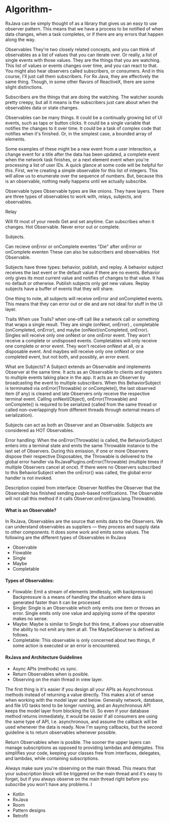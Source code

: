 # Algorithm-
RxJava can be simply thought of as a library that gives us an easy to use observer pattern. This means that we have a process to be notified of when data changes, when a task completes, or if there are any errors that happen along the way. 

 
 Observables
 They're two closely related concepts, and you can think of observables as a list of values that you can iterate over. Or really, a list of single events with those values. They are the things that you are watching. This list of values or events changes over time, and you can react to that. You might also hear observers called subscribers, or consumers. And in this course, I'll just call them subscribers. For Rx Java, they are effectively the same thing. Though, in some other flavors of ReactiveX, there are some slight distinctions. 
 
 Subscribers are the things that are doing the watching. The watcher sounds pretty creepy, but all it means is the subscribers just care about when the observables data or state changes. 
 
 Observables can be many things. It could be a continually growing list of UI events, such as taps or button clicks. It could be a single variable that notifies the changes to it over time. It could be a task of complex code that notifies when it's finished. Or, in the simplest case, a bounded array of elements. 
 
 Some examples of these might be a new event from a user interaction, a change event for a title after the data has been updated, a complete event when the network task finishes, or a next element event when you're processing a list of user IDs. A quick glance at some code will be helpful for this. First, we're creating a simple observable for this list of integers. This will allow us to enumerate over the sequence of numbers. But, because this is an observable, nothing really happens until we actually subscribe.


Observable types
Observable types are like onions. They have layers. There are three types of observables to work with, relays, subjects, and observables.


Relay 

Will fit most of your needs
Get and set anytime.
Can subscribes when it changes.
Hot Observable.
Never error out or complete.

Subjects.

Can recieve onError or onComplete eventes
"Die" after onError or onComplete eventen
These can also be subscribers and observables.
Hot Observable.


Subjects have three types: behavior, publish, and replay.
A behavior subject receives the last event or the default value if there are no events. Behavior only gives its most current value and notifies of changes to that value. It has no default or otherwise. 
Publish subjects only get new values. 
Replay subjects have a buffer of events that they will share.

One thing to note, all subjects will receive onError and onCompleted events. This means that they can error out or die and are not ideal for stuff in the UI layer.

Traits
When use Trails? when one-off call like a network call or something that wraps a single result.
They are single (onNext, onError) , completable (onCompleted, onError), and maybe (onNext/onCompleted, onError). 
Singles will receive only one onNext or one onError event. They won't receive a complete or undisposed events. 
Completables will only receive one complete or error event. They won't receive onNext at all, or a disposable event. And maybes will receive only one onNext or one completed event, but not both, and possibly, an error event. 


What are Subjects?
A Subject extends an Observable and implements Observer at the same time.
It acts as an Observable to clients and registers to multiple events taking place in the app.
It acts as an Observer by broadcasting the event to multiple subscribers.
When this BehaviorSubject is terminated via onError(Throwable) or onComplete(), the last observed item (if any) is cleared and late Observers only receive the respective terminal event.
Calling onNext(Object), onError(Throwable) and onComplete() is required to be serialized (called from the same thread or called non-overlappingly from different threads through external means of serialization).

Subjects can act as both an Observer and an Observable.
Subjects are considered as HOT Observables.

Error handling: When the onError(Throwable) is called, the BehaviorSubject enters into a terminal state and emits the same
Throwable instance to the last set of Observers. During this emission, if one or more Observers dispose their respective Disposables,
the Throwable is delivered to the global error handler via RxJavaPlugins.onError(Throwable) (multiple times if multiple Observers cancel at once).
If there were no Observers subscribed to this BehaviorSubject when the onError() was called, the global error handler is not invoked.

Description copied from interface:
Observer Notifies the Observer that the Observable has finished sending push-based notifications.
The Observable will not call this method if it calls Observer.onError(java.lang.Throwable).

#### What is an Observable?
In RxJava, Observables are the source that emits data to the Observers. We can understand observables as suppliers — they process and supply data to other components. It does some work and emits some values.
The following are the different types of Observables in RxJava
- Observable
- Flowable
- Single
- Maybe
- Completable

#### Types of Observables:
- Flowable: Emit a stream of elements (endlessly, with backpressure) Backpressure is a means of handling the situation where data is generated faster than it can be processed
- Single: Single is an Observable which only emits one item or throws an error. Single emits only one value and applying some of the operator makes no sense.
- Maybe: Maybe is similar to Single but this time, it allows your observable the ability to not emit any item at all. The MaybeObserver is defined as follows.
- Completable: This observable is only concerned about two things, if some action is executed or an error is encountered.

#### RxJava and Architecture Guidelines
- Async APIs (methods) vs sync.
- Return Observables when is posible.
- Observing on the main thread in view layer.

The first thing is it's easier if you design all your APIs as Asynchronous methods instead of returning a value directly.
This makes a lot of sense when working with the model layer and below.
Generally network, database, and file I/O tasks tend to be longer running, and an Asynchronous API keeps the model layer from blocking the UI.
So even if your database method returns immediately, it would be easier if all consumers are using the same type of API, I.e. asynchronous,
and assume the callback will be used whenever the data is ready.
Now I'm saying callbacks, but the second guideline is to return observables whenever possible.

Return Observables when is posible. The sooner the upper layers can manage subscriptions as opposed to providing lambdas and delegates.
This simplifies your code, keeping your classes free from interfaces, delegates, and lambdas, while containing subscriptions.

Always make sure you're observing on the main thread.
This means that your subscription block will be triggered on the main thread and it's easy to forget,
but if you always observe on the main thread right before you subscribe you won't have any problems. I




- Kotlin
- RxJava
- Room
- Pattern designs
- Retrofit

